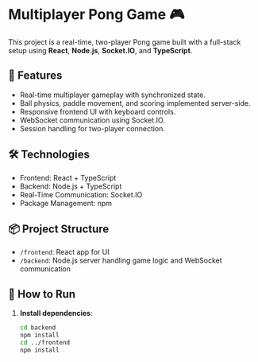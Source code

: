 # Multiplayer Pong Game 🎮

This project is a real-time, two-player Pong game built with a full-stack setup using **React**, **Node.js**, **Socket.IO**, and **TypeScript**.

## 🎯 Features

- Real-time multiplayer gameplay with synchronized state.
- Ball physics, paddle movement, and scoring implemented server-side.
- Responsive frontend UI with keyboard controls.
- WebSocket communication using Socket.IO.
- Session handling for two-player connection.

## 🛠️ Technologies

- Frontend: React + TypeScript
- Backend: Node.js + TypeScript
- Real-Time Communication: Socket.IO
- Package Management: npm

## 📦 Project Structure

- `/frontend`: React app for UI
- `/backend`: Node.js server handling game logic and WebSocket communication

## 🚀 How to Run

1. **Install dependencies**:
   ```bash
   cd backend
   npm install
   cd ../frontend
   npm install
